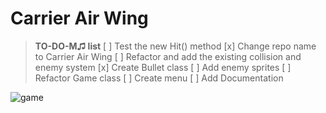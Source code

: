 Carrier Air Wing
=========

> <b>TO-DO-M♫ list</b>
> [ ] Test the new Hit() method
> [x] Change repo name to Carrier Air Wing</del>
> [ ] Refactor and add the existing collision and enemy system</del>
> [x] Create Bullet class</del>
> [ ] Add enemy sprites
> [ ] Refactor Game class
> [ ] Create menu
> [ ] Add Documentation

<img src="http://upload.wikimedia.org/wikipedia/en/0/0f/Carrier_Airwing_game_flyer.png" alt="game" />
